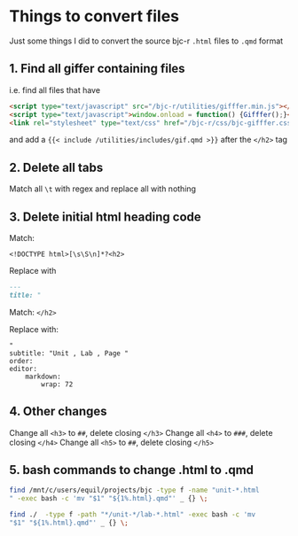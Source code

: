 # Things to convert files

Just some things I did to convert the source bjc-r `.html` files to `.qmd` format

## 1. Find all giffer containing files

i.e. find all files that have

``` html
<script type="text/javascript" src="/bjc-r/utilities/gifffer.min.js"></script>
<script type="text/javascript">window.onload = function() {Gifffer();}</script>
<link rel="stylesheet" type="text/css" href="/bjc-r/css/bjc-gifffer.css">
```

and add a `{{< include /utilities/includes/gif.qmd >}}` after the `</h2>` tag

## 2. Delete all tabs

Match all `\t` with regex and replace all with nothing

## 3. Delete initial html heading code

Match:

``` regex
<!DOCTYPE html>[\s\S\n]*?<h2>
```

Replace with 

``` md
---
title: "
```

Match: `</h2>`

Replace with: 

```
"
subtitle: "Unit , Lab , Page "
order:
editor: 
    markdown: 
        wrap: 72
```

## 4. Other changes

Change all `<h3>` to `##`, delete closing `</h3>`
Change all `<h4>` to `###`, delete closing `</h4>`
Change all `<h5>` to `##`, delete closing `</h5>`

## 5. bash commands to change .html to .qmd

``` bash
find /mnt/c/users/equil/projects/bjc -type f -name "unit-*.html
" -exec bash -c 'mv "$1" "${1%.html}.qmd"' _ {} \;

find ./  -type f -path "*/unit-*/lab-*.html" -exec bash -c 'mv
"$1" "${1%.html}.qmd"' _ {} \;
```

